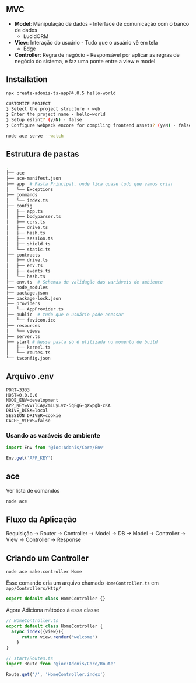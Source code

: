 
## MVC

- **Model**: Manipulação de dados - Interface de comunicação com o banco de dados
  - LucidORM
- **View**: Interação do usuário - Tudo que o usuário vê em tela
  - Edge
- **Controller**: Regra de negócio - Responsável por aplicar as regras de negócio do sistema, e faz uma ponte entre a view e model 


## Installation

```sh
npx create-adonis-ts-app@4.0.5 hello-world

```

```sh
CUSTOMIZE PROJECT
❯ Select the project structure · web
❯ Enter the project name · hello-world
❯ Setup eslint? (y/N) · false
❯ Configure webpack encore for compiling frontend assets? (y/N) · false
```

```sh
node ace serve --watch  
```


## Estrutura de pastas


```sh
.
├── ace
├── ace-manifest.json
├── app  # Pasta Principal, onde fica quase tudo que vamos criar
│   └── Exceptions
├── commands  
│   └── index.ts
├── config
│   ├── app.ts
│   ├── bodyparser.ts
│   ├── cors.ts
│   ├── drive.ts
│   ├── hash.ts
│   ├── session.ts
│   ├── shield.ts
│   └── static.ts
├── contracts
│   ├── drive.ts
│   ├── env.ts
│   ├── events.ts
│   └── hash.ts
├── env.ts  # Schemas de validação das variáveis de ambiente
├── node_modules
├── package.json
├── package-lock.json
├── providers
│   └── AppProvider.ts
├── public  # tudo que o usuário pode acessar
│   └── favicon.ico
├── resources
│   └── views
├── server.ts
├── start # Nessa pasta só é utilizada no momento de build 
│   ├── kernel.ts
│   └── routes.ts
└── tsconfig.json

```

## Arquivo .env

```env
PORT=3333
HOST=0.0.0.0
NODE_ENV=development
APP_KEY=VvYlCAyZm1LyLvz-5qFgG-gXwpgb-cKA
DRIVE_DISK=local
SESSION_DRIVER=cookie
CACHE_VIEWS=false
```

### Usando as varáveis de ambiente

```js
import Env from '@ioc:Adonis/Core/Env'

Env.get('APP_KEY')
```

## ace

Ver lista de comandos

```sh
node ace
```

## Fluxo da Aplicação

Requisição -> Router -> Controller -> Model -> DB -> Model -> Controller -> View -> Controller -> Response

## Criando um Controller

```sh
node ace make:controller Home
```

Esse comando cria um arquivo chamado `HomeController.ts` em `app/Controllers/Http/`

```js
export default class HomeController {}

```
Agora Adiciona métodos à essa classe

```js
// HomeController.ts
export default class HomeController {
  async index({view}){
      return view.render('welcome')
    }
}

```

```js
// start/Routes.ts
import Route from '@ioc:Adonis/Core/Route'

Route.get('/', 'HomeController.index')
```

